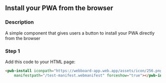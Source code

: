 <div id="headerDiv">

## Install your PWA from the browser

</div>

<div id="contentContainer">
<div id="leftSide">
  
### Description
A simple component that gives users a button to install your PWA directly from the browser


</div>

<div id="rightSide">

### Step 1

Add this code to your HTML page: 

<div class="codeBlockHeader">
  <copy-button codeurl="https://raw.githubusercontent.com/pwa-builder/pwabuilder-snippits/master/src/installButton/installButton.html">
  </copy-button>
</div>

<div class="codeBlock">
 
```html
<pwb-install iconpath="https://webboard-app.web.app/assets/icon/256.png"
    manifestpath="/test-manifest.webmanifest" forceshow="true"></pwb-install>
```
</div>


</div>

